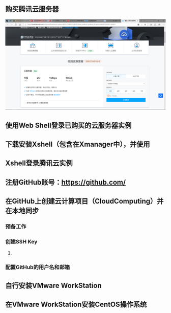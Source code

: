 ## 购买腾讯云服务器

![](./image/1.png)

## 使用Web Shell登录已购买的云服务器实例





## 下载安装Xshell（包含在Xmanager中），并使用 

## Xshell登录腾讯云实例













## 注册GitHub账号：https://github.com/





## 在GitHub上创建云计算项目（CloudComputing）并在本地同步



### 预备工作





### 创建SSH Key

1.



### 配置GitHub的用户名和邮箱







## 自行安装VMware WorkStation





## 在VMware WorkStation安装CentOS操作系统



























